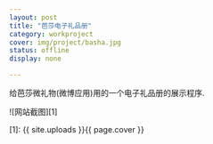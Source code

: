 ```yaml
---
layout: post 
title: "芭莎电子礼品册"
category: workproject
cover: img/project/basha.jpg
status: offline
display: none

---
```



给芭莎微礼物(微博应用)用的一个电子礼品册的展示程序.

![网站截图][1]


  [1]: {{ site.uploads }}{{ page.cover }}

